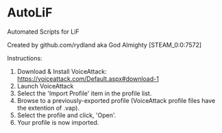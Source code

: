 # AutoLiF
Automated Scripts for LiF

Created by github.com/rydland aka God Almighty [STEAM_0:0:7572]

Instructions:
1. Download & Install VoiceAttack: https://voiceattack.com/Default.aspx#download-1
2. Launch VoiceAttack
3. Select the 'Import Profile' item in the profile list.
4. Browse to a previously-exported profile (VoiceAttack profile files have the extention of .vap).
5. Select the profile and click, 'Open'.
6. Your profile is now imported.
